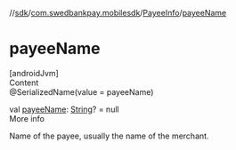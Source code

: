 //[sdk](../../../index.md)/[com.swedbankpay.mobilesdk](../index.md)/[PayeeInfo](index.md)/[payeeName](payee-name.md)



# payeeName  
[androidJvm]  
Content  
@SerializedName(value = payeeName)  
  
val [payeeName](payee-name.md): [String](https://kotlinlang.org/api/latest/jvm/stdlib/kotlin/-string/index.html)? = null  
More info  


Name of the payee, usually the name of the merchant.

  




